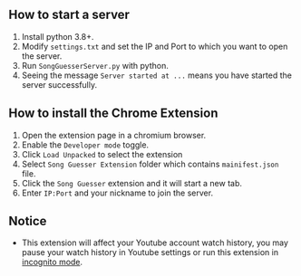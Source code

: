 ## How to start a server
1. Install python 3.8+.
2. Modify `settings.txt` and set the IP and Port to which you want to open the server.
3. Run `SongGuesserServer.py` with python.
4. Seeing the message `Server started at ...` means you have started the server successfully.

## How to install the Chrome Extension
1. Open the extension page in a chromium browser.
2. Enable the `Developer mode` toggle.
3. Click `Load Unpacked` to select the extension
4. Select `Song Guesser Extension` folder which contains `mainifest.json` file.
5. Click the `Song Guesser` extension and it will start a new tab.
6. Enter `IP:Port` and your nickname to join the server.

## Notice
- This extension will affect your Youtube account watch history, you may pause your watch history in Youtube settings or run this extension in [incognito mode](https://support.google.com/chrome/a/answer/13130396).
